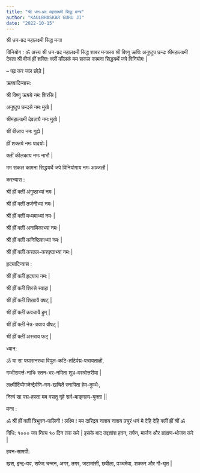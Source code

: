 ```yaml
---
title: "श्री धन-प्रद महालक्ष्मी सिद्ध मन्त्र"
author: "KAULBHASKAR GURU JI"
date: "2022-10-15"
---
```


श्री धन-प्रद महालक्ष्मी सिद्ध मन्त्र

विनियोग : ॐ अस्य श्री धन-प्रद महालक्ष्मी सिद्ध शाबर मन्त्रस्य श्री विष्णु ऋषिः अनुष्टुप छन्दः श्रीमहालक्ष्मी देवता श्रीं बीजं ह्रीं शक्तिः क्लीं कीलकं मम सकल कामना सिद्धयर्थे जपे विनियोगः |

– पढ़ कर जल छोड़े |

ऋष्यादिन्यास:

श्री विष्णु ऋषये नमः शिरसि |

अनुष्टुप छन्दसे नमः मुखे |

श्रीमहालक्ष्मी देवतायै नमः मुखे |

श्रीं बीजाय नमः गुह्ये |

ह्रीं शक्तये नमः पादयोः |

क्लीं कीलकाय नमः नाभौ |

मम सकल कामना सिद्धयर्थे जपे विनियोगाय नमः अञ्जलौ |

करन्यास :

श्रीं ह्रीं क्लीं अंगुष्ठाभ्यां नमः |

श्रीं ह्रीं क्लीं तर्जनीभ्यां नमः |

श्रीं ह्रीं क्लीं मध्यमाभ्यां नमः |

श्रीं ह्रीं क्लीं अनामिकाभ्यां नमः |

श्रीं ह्रीं क्लीं कनिष्ठिकाभ्यां नमः |

श्रीं ह्रीं क्लीं करतल-करपृष्ठाभ्यां नमः |

हृदयादिन्यास :

श्रीं ह्रीं क्लीं हृदयाय नमः |

श्रीं ह्रीं क्लीं शिरसे स्वाहा |

श्रीं ह्रीं क्लीं शिखायै वषट् |

श्रीं ह्रीं क्लीं कवचायै हुम् |

श्रीं ह्रीं क्लीं नेत्र-त्रयाय वौषट् |

श्रीं ह्रीं क्लीं अस्त्राय फट् |

ध्यान:

ॐ या सा पद्मासनस्था विपुल-कटि-तटिर्पद्म-पत्रायताक्षी,

गम्भीरावर्त्त-नाभिः स्तन-भर-नमिता शुभ्र-वस्त्रोत्तरीया |

लक्ष्मीर्दिव्यैगजेन्द्रैर्मणि-गण-खचितै स्नापिता हेम-कुम्भैः,

नित्यं सा पद्म-हस्ता मम वसतु गृहे सर्व-माङ्गल्य-युक्ता ||

मन्त्र :

ॐ श्रीं ह्रीं क्लीं त्रिभुवन-पालिनी ! लक्ष्मि ! मम दारिद्रय नाशय नाशय प्रचुरं धनं मे देहि देहि क्लीं ह्रीं श्रीं ॐ

विधि: १००० जप नित्य १० दिन तक करे | इसके बाद तद्दशांश हवन, तर्पण, मार्जन और ब्राह्मण-भोजन करे |

हवन-सामग्री:

खस, इन्द्र-यव, सफेद चन्दन, अगर, तगर, जटामांसी, छबीला, पञ्चमेवा, शक्कर और गौ-घृत |
